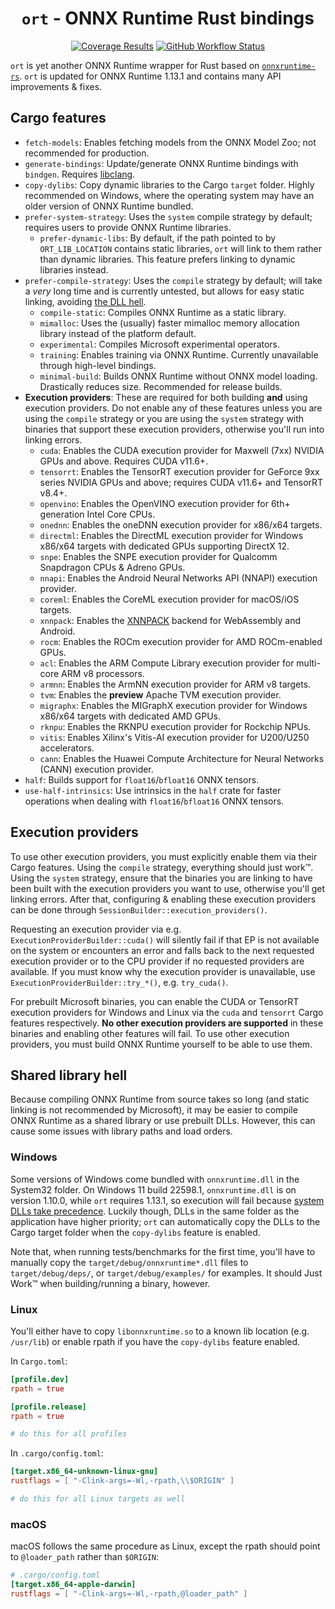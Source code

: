 <div align=center>
	<h1><code>ort</code> - ONNX Runtime Rust bindings</h1>
    <a href="https://app.codecov.io/gh/pykeio/ort" target="_blank"><img alt="Coverage Results" src="https://img.shields.io/codecov/c/gh/pykeio/ort?style=for-the-badge"></a> <a href="https://github.com/pykeio/ort/actions/workflows/test.yml"><img alt="GitHub Workflow Status" src="https://img.shields.io/github/workflow/status/pykeio/ort/Run%20cargo%20tests?style=for-the-badge"></a>
</div>

`ort` is yet another ONNX Runtime wrapper for Rust based on [`onnxruntime-rs`](https://github.com/nbigaouette/onnxruntime-rs). `ort` is updated for ONNX Runtime 1.13.1 and contains many API improvements & fixes.

## Cargo features
- `fetch-models`: Enables fetching models from the ONNX Model Zoo; not recommended for production.
- `generate-bindings`: Update/generate ONNX Runtime bindings with `bindgen`. Requires [libclang](https://clang.llvm.org/doxygen/group__CINDEX.html).
- `copy-dylibs`: Copy dynamic libraries to the Cargo `target` folder. Highly recommended on Windows, where the operating system may have an older version of ONNX Runtime bundled.
- `prefer-system-strategy`: Uses the `system` compile strategy by default; requires users to provide ONNX Runtime libraries.
    - `prefer-dynamic-libs`: By default, if the path pointed to by `ORT_LIB_LOCATION` contains static libraries, `ort` will link to them rather than dynamic libraries. This feature prefers linking to dynamic libraries instead.
- `prefer-compile-strategy`: Uses the `compile` strategy by default; will take a *very* long time and is currently untested, but allows for easy static linking, avoiding [the DLL hell](#shared-library-hell).
    - `compile-static`: Compiles ONNX Runtime as a static library.
    - `mimalloc`: Uses the (usually) faster mimalloc memory allocation library instead of the platform default.
    - `experimental`: Compiles Microsoft experimental operators.
    - `training`: Enables training via ONNX Runtime. Currently unavailable through high-level bindings.
    - `minimal-build`: Builds ONNX Runtime without ONNX model loading. Drastically reduces size. Recommended for release builds.
- **Execution providers**: These are required for both building **and** using execution providers. Do not enable any of these features unless you are using the `compile` strategy or you are using the `system` strategy with binaries that support these execution providers, otherwise you'll run into linking errors.
    - `cuda`: Enables the CUDA execution provider for Maxwell (7xx) NVIDIA GPUs and above. Requires CUDA v11.6+.
    - `tensorrt`: Enables the TensorRT execution provider for GeForce 9xx series NVIDIA GPUs and above; requires CUDA v11.6+ and TensorRT v8.4+.
    - `openvino`: Enables the OpenVINO execution provider for 6th+ generation Intel Core CPUs.
    - `onednn`: Enables the oneDNN execution provider for x86/x64 targets.
    - `directml`: Enables the DirectML execution provider for Windows x86/x64 targets with dedicated GPUs supporting DirectX 12.
    - `snpe`: Enables the SNPE execution provider for Qualcomm Snapdragon CPUs & Adreno GPUs.
    - `nnapi`: Enables the Android Neural Networks API (NNAPI) execution provider.
    - `coreml`: Enables the CoreML execution provider for macOS/iOS targets.
    - `xnnpack`: Enables the [XNNPACK](https://github.com/google/XNNPACK) backend for WebAssembly and Android.
    - `rocm`: Enables the ROCm execution provider for AMD ROCm-enabled GPUs.
    - `acl`: Enables the ARM Compute Library execution provider for multi-core ARM v8 processors.
    - `armnn`: Enables the ArmNN execution provider for ARM v8 targets.
    - `tvm`: Enables the **preview** Apache TVM execution provider.
    - `migraphx`: Enables the MIGraphX execution provider for Windows x86/x64 targets with dedicated AMD GPUs.
    - `rknpu`: Enables the RKNPU execution provider for Rockchip NPUs.
    - `vitis`: Enables Xilinx's Vitis-AI execution provider for U200/U250 accelerators.
    - `cann`: Enables the Huawei Compute Architecture for Neural Networks (CANN) execution provider.
- `half`: Builds support for `float16`/`bfloat16` ONNX tensors.
- `use-half-intrinsics`: Use intrinsics in the `half` crate for faster operations when dealing with `float16`/`bfloat16` ONNX tensors.

## Execution providers
To use other execution providers, you must explicitly enable them via their Cargo features. Using the `compile` strategy, everything should just work™️. Using the `system` strategy, ensure that the binaries you are linking to have been built with the execution providers you want to use, otherwise you'll get linking errors. After that, configuring & enabling these execution providers can be done through `SessionBuilder::execution_providers()`.

Requesting an execution provider via e.g. `ExecutionProviderBuilder::cuda()` will silently fail if that EP is not available on the system or encounters an error and falls back to the next requested execution provider or to the CPU provider if no requested providers are available. If you must know why the execution provider is unavailable, use `ExecutionProviderBuilder::try_*()`, e.g. `try_cuda()`.

For prebuilt Microsoft binaries, you can enable the CUDA or TensorRT execution providers for Windows and Linux via the `cuda` and `tensorrt` Cargo features respectively. **No other execution providers are supported** in these binaries and enabling other features will fail. To use other execution providers, you must build ONNX Runtime yourself to be able to use them.

## Shared library hell
Because compiling ONNX Runtime from source takes so long (and static linking is not recommended by Microsoft), it may be easier to compile ONNX Runtime as a shared library or use prebuilt DLLs. However, this can cause some issues with library paths and load orders.

### Windows
Some versions of Windows come bundled with `onnxruntime.dll` in the System32 folder. On Windows 11 build 22598.1, `onnxruntime.dll` is on version 1.10.0, while `ort` requires 1.13.1, so execution will fail because [system DLLs take precedence](https://learn.microsoft.com/en-us/windows/win32/dlls/dynamic-link-library-search-order). Luckily though, DLLs in the same folder as the application have higher priority; `ort` can automatically copy the DLLs to the Cargo target folder when the `copy-dylibs` feature is enabled.

Note that, when running tests/benchmarks for the first time, you'll have to manually copy the `target/debug/onnxruntime*.dll` files to `target/debug/deps/`, or `target/debug/examples/` for examples. It should Just Work™️ when building/running a binary, however.

### Linux
You'll either have to copy `libonnxruntime.so` to a known lib location (e.g. `/usr/lib`) or enable rpath if you have the `copy-dylibs` feature enabled.

In `Cargo.toml`:
```toml
[profile.dev]
rpath = true

[profile.release]
rpath = true

# do this for all profiles
```

In `.cargo/config.toml`:
```toml
[target.x86_64-unknown-linux-gnu]
rustflags = [ "-Clink-args=-Wl,-rpath,\\$ORIGIN" ]

# do this for all Linux targets as well
```

### macOS
macOS follows the same procedure as Linux, except the rpath should point to `@loader_path` rather than `$ORIGIN`:

```toml
# .cargo/config.toml
[target.x86_64-apple-darwin]
rustflags = [ "-Clink-args=-Wl,-rpath,@loader_path" ]
```
